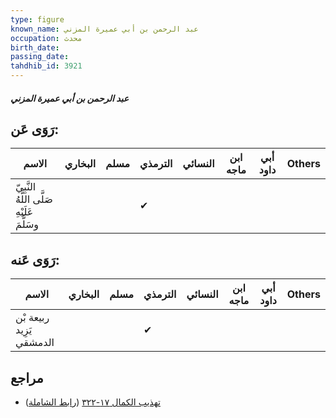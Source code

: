 ```yaml
---
type: figure
known_name: عبد الرحمن بن أبي عميرة المزني
occupation: محدث
birth_date:
passing_date:
tahdhib_id: 3921
---
```

##### عبد الرحمن بن أبي عميرة المزني

## رَوَى عَن:
| الاسم                                      | البخاري | مسلم | الترمذي | النسائي | ابن ماجه | أبي داود | Others |
| ------------------------------------------ | ------- | ---- | ------- | ------- | -------- | -------- | ------ |
| النَّبِيّ صَلَّى اللَّهُ عَلَيْهِ وسَلَّمَ |         |      | ✔       |         |          |          |        |
## رَوَى عَنه:
| الاسم                    | البخاري | مسلم | الترمذي | النسائي | ابن ماجه | أبي داود | Others |
| ------------------------ | ------- | ---- | ------- | ------- | -------- | -------- | ------ |
| ربيعة بْن يَزِيد الدمشقي |         |      | ✔       |         |          |          |        |
## مراجع
- [تهذيب الكمال ١٧-٣٢٢](obsidian://open?vault=Tahdhib-al-Kamal&file=Figures/٣٩٢١-عبد%20الرحمن%20بن%20أبي%20عميرة%20المزني) ([رابط الشاملة](https://shamela.ws/book/3722/8872))